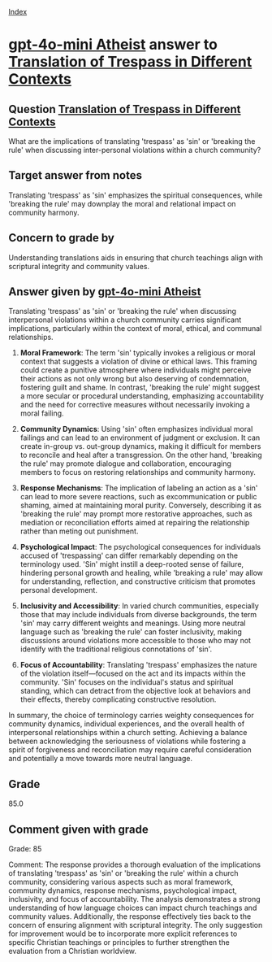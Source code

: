 
[Index](../../index.md)
# [gpt-4o-mini Atheist](../../answering_models/gpt-4o-mini_Atheist.md) answer to [Translation of Trespass in Different Contexts](../../questions/Translation_of_Trespass_in_Different_Contexts.md)

## Question [Translation of Trespass in Different Contexts](../../questions/Translation_of_Trespass_in_Different_Contexts.md)
What are the implications of translating 'trespass' as 'sin' or 'breaking the rule' when discussing inter-personal violations within a church community?

## Target answer from notes
Translating 'trespass' as 'sin' emphasizes the spiritual consequences, while 'breaking the rule' may downplay the moral and relational impact on community harmony.

## Concern to grade by
Understanding translations aids in ensuring that church teachings align with scriptural integrity and community values.

## Answer given by [gpt-4o-mini Atheist](../../answering_models/gpt-4o-mini_Atheist.md)
Translating 'trespass' as 'sin' or 'breaking the rule' when discussing interpersonal violations within a church community carries significant implications, particularly within the context of moral, ethical, and communal relationships.

1. **Moral Framework**: The term 'sin' typically invokes a religious or moral context that suggests a violation of divine or ethical laws. This framing could create a punitive atmosphere where individuals might perceive their actions as not only wrong but also deserving of condemnation, fostering guilt and shame. In contrast, 'breaking the rule' might suggest a more secular or procedural understanding, emphasizing accountability and the need for corrective measures without necessarily invoking a moral failing.

2. **Community Dynamics**: Using 'sin' often emphasizes individual moral failings and can lead to an environment of judgment or exclusion. It can create in-group vs. out-group dynamics, making it difficult for members to reconcile and heal after a transgression. On the other hand, 'breaking the rule' may promote dialogue and collaboration, encouraging members to focus on restoring relationships and community harmony.

3. **Response Mechanisms**: The implication of labeling an action as a 'sin' can lead to more severe reactions, such as excommunication or public shaming, aimed at maintaining moral purity. Conversely, describing it as 'breaking the rule' may prompt more restorative approaches, such as mediation or reconciliation efforts aimed at repairing the relationship rather than meting out punishment.

4. **Psychological Impact**: The psychological consequences for individuals accused of 'trespassing' can differ remarkably depending on the terminology used. 'Sin' might instill a deep-rooted sense of failure, hindering personal growth and healing, while 'breaking a rule' may allow for understanding, reflection, and constructive criticism that promotes personal development.

5. **Inclusivity and Accessibility**: In varied church communities, especially those that may include individuals from diverse backgrounds, the term 'sin' may carry different weights and meanings. Using more neutral language such as 'breaking the rule' can foster inclusivity, making discussions around violations more accessible to those who may not identify with the traditional religious connotations of 'sin'.

6. **Focus of Accountability**: Translating 'trespass' emphasizes the nature of the violation itself—focused on the act and its impacts within the community. 'Sin' focuses on the individual's status and spiritual standing, which can detract from the objective look at behaviors and their effects, thereby complicating constructive resolution.

In summary, the choice of terminology carries weighty consequences for community dynamics, individual experiences, and the overall health of interpersonal relationships within a church setting. Achieving a balance between acknowledging the seriousness of violations while fostering a spirit of forgiveness and reconciliation may require careful consideration and potentially a move towards more neutral language.

## Grade
85.0

## Comment given with grade
Grade: 85

Comment: The response provides a thorough evaluation of the implications of translating 'trespass' as 'sin' or 'breaking the rule' within a church community, considering various aspects such as moral framework, community dynamics, response mechanisms, psychological impact, inclusivity, and focus of accountability. The analysis demonstrates a strong understanding of how language choices can impact church teachings and community values. Additionally, the response effectively ties back to the concern of ensuring alignment with scriptural integrity. The only suggestion for improvement would be to incorporate more explicit references to specific Christian teachings or principles to further strengthen the evaluation from a Christian worldview.
